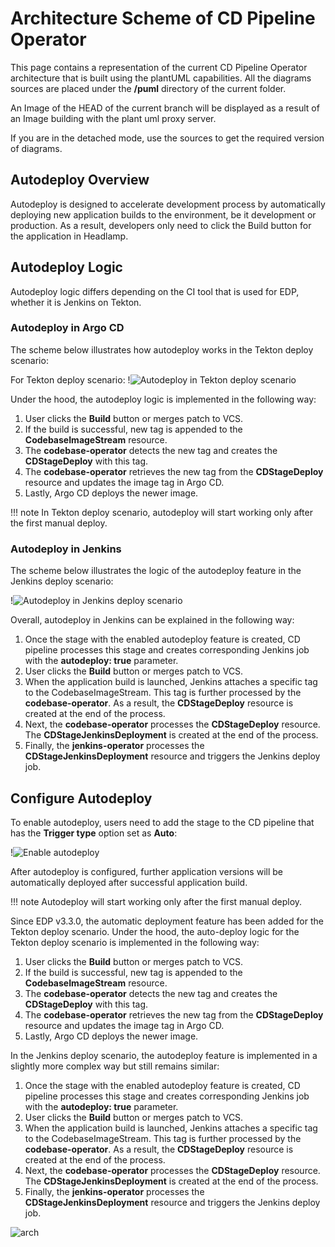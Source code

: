 # Architecture Scheme of CD Pipeline Operator

This page contains a representation of the current CD Pipeline Operator architecture that is built using the plantUML capabilities.
All the diagrams sources are placed under the **/puml** directory of the current folder.

An Image of the HEAD of the current branch will be displayed as a result of an Image building with the plant uml proxy server.

If you are in the detached mode, use the sources to get the required version of diagrams.



## Autodeploy Overview

Autodeploy is designed to accelerate development process by automatically deploying new application builds to the environment, be it development or production. As a result, developers only need to click the Build button for the application in Headlamp.

## Autodeploy Logic

Autodeploy logic differs depending on the CI tool that is used for EDP, whether it is Jenkins on Tekton.

### Autodeploy in Argo CD

The scheme below illustrates how autodeploy works in the Tekton deploy scenario:

  For Tekton deploy scenario:
  !![Autodeploy in Tekton deploy scenario](../assets/headlamp-user-guide/autodeploy_argo_cd.png "Autodeploy in Tekton deploy scenario")


Under the hood, the autodeploy logic is implemented in the following way:

1. User clicks the **Build** button or merges patch to VCS.
2. If the build is successful, new tag is appended to the **CodebaseImageStream** resource.
3. The **codebase-operator** detects the new tag and creates the **CDStageDeploy** with this tag.
4. The **codebase-operator** retrieves the new tag from the **CDStageDeploy** resource and updates the image tag in Argo CD.
5. Lastly, Argo CD deploys the newer image.

!!! note
    In Tekton deploy scenario, autodeploy will start working only after the first manual deploy.


### Autodeploy in Jenkins


The scheme below illustrates the logic of the autodeploy feature in the Jenkins deploy scenario:

!![Autodeploy in Jenkins deploy scenario](../assets/headlamp-user-guide/autodeploy_jenkins.png "Autodeploy in Jenkins deploy scenario")

Overall, autodeploy in Jenkins can be explained in the following way:

1. Once the stage with the enabled autodeploy feature is created, CD pipeline processes this stage and creates corresponding Jenkins job with the **autodeploy: true** parameter.
2. User clicks the **Build** button or merges patch to VCS.
3. When the application build is launched, Jenkins attaches a specific tag to the CodebaseImageStream. This tag is further processed by the **codebase-operator**. As a result, the **CDStageDeploy** resource is created at the end of the process.
4. Next, the **codebase-operator** processes the **CDStageDeploy** resource. The **CDStageJenkinsDeployment** is created at the end of the process.
5. Finally, the **jenkins-operator** processes the **CDStageJenkinsDeployment** resource and triggers the Jenkins deploy job.

## Configure Autodeploy

To enable autodeploy, users need to add the stage to the CD pipeline that has the **Trigger type** option set as **Auto**:

  !![Enable autodeploy](../assets/operator-guide/headlamp-autodeploy-option.png "Enable autodeploy")

After autodeploy is configured, further application versions will be automatically deployed after successful application build.

!!! note
    Autodeploy will start working only after the first manual deploy.


















































Since EDP v3.3.0, the automatic deployment feature has been added for the Tekton deploy scenario. Under the hood, the auto-deploy logic for the Tekton deploy scenario is implemented in the following way:

  1. User clicks the **Build** button or merges patch to VCS.
  2. If the build is successful, new tag is appended to the **CodebaseImageStream** resource.
  3. The **codebase-operator** detects the new tag and creates the **CDStageDeploy** with this tag.
  4. The **codebase-operator** retrieves the new tag from the **CDStageDeploy** resource and updates the image tag in Argo CD.
  5. Lastly, Argo CD deploys the newer image.

In the Jenkins deploy scenario, the autodeploy feature is implemented in a slightly more complex way but still remains similar:

  1. Once the stage with the enabled autodeploy feature is created, CD pipeline processes this stage and creates corresponding Jenkins job with the **autodeploy: true** parameter.
  2. User clicks the **Build** button or merges patch to VCS.
  3. When the application build is launched, Jenkins attaches a specific tag to the CodebaseImageStream. This tag is further processed by the **codebase-operator**. As a result, the **CDStageDeploy** resource is created at the end of the process.
  4. Next, the **codebase-operator** processes the **CDStageDeploy** resource. The **CDStageJenkinsDeployment** is created at the end of the process.
  5. Finally, the **jenkins-operator** processes the **CDStageJenkinsDeployment** resource and triggers the Jenkins deploy job.

![arch](https://www.plantuml.com/plantuml/proxy?src=https://raw.githubusercontent.com/epam/edp-cd-pipeline-operator/master/docs/puml/arch.puml)
